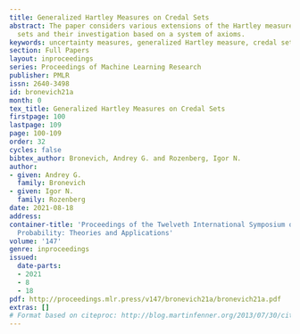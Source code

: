 ```yaml
---
title: Generalized Hartley Measures on Credal Sets
abstract: The paper considers various extensions of the Hartley measure on credal
  sets and their investigation based on a system of axioms.
keywords: uncertainty measures, generalized Hartley measure, credal sets
section: Full Papers
layout: inproceedings
series: Proceedings of Machine Learning Research
publisher: PMLR
issn: 2640-3498
id: bronevich21a
month: 0
tex_title: Generalized Hartley Measures on Credal Sets
firstpage: 100
lastpage: 109
page: 100-109
order: 32
cycles: false
bibtex_author: Bronevich, Andrey G. and Rozenberg, Igor N.
author:
- given: Andrey G.
  family: Bronevich
- given: Igor N.
  family: Rozenberg
date: 2021-08-18
address:
container-title: 'Proceedings of the Twelveth International Symposium on Imprecise
  Probability: Theories and Applications'
volume: '147'
genre: inproceedings
issued:
  date-parts:
  - 2021
  - 8
  - 18
pdf: http://proceedings.mlr.press/v147/bronevich21a/bronevich21a.pdf
extras: []
# Format based on citeproc: http://blog.martinfenner.org/2013/07/30/citeproc-yaml-for-bibliographies/
---
```

